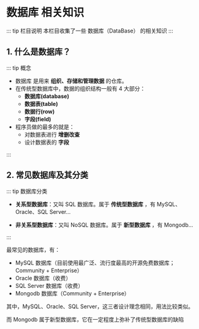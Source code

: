 # 数据库 相关知识

::: tip 栏目说明
本栏目收集了一些 数据库（DataBase） 的相关知识
:::

## 1. 什么是数据库？

::: tip 概念

- 数据库 是用来 **组织、存储和管理数据** 的仓库。
- 在传统型数据库中，数据的组织结构一般有 4 大部分：
  - **数据库(database)**
  - **数据表(table)**
  - **数据行(row)**
  - **字段(field)**
- 程序员做的最多的就是：
  - 对数据表进行 **增删改查**
  - 设计数据表的 **字段**

:::

## 2. 常见数据库及其分类

::: tip 数据库分类

- **关系型数据库**：又叫 SQL 数据库。属于 **传统型数据库** ，有 MySQL、Oracle、SQL Server...

- **非关系型数据库**：又叫 NoSQL 数据库。属于 **新型数据库** ，有 Mongodb...

:::

最常见的数据库，有：

- MySQL 数据库（目前使用最广泛、流行度最高的开源免费数据库；Community + Enterprise）
- Oracle 数据库（收费）
- SQL Server 数据库（收费）
- Mongodb 数据库（Community + Enterprise）

其中，MySQL、Oracle、SQL Server，这三者设计理念相同，用法比较类似。

而 Mongodb 属于新型数据库，它在一定程度上弥补了传统型数据库的缺陷
